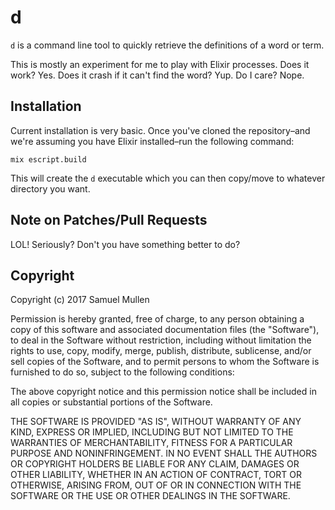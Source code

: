 # d

`d` is a command line tool to quickly retrieve the definitions of a word or
term. 

This is mostly an experiment for me to play with Elixir processes. Does it work?
Yes. Does it crash if it can't find the word? Yup. Do I care? Nope.

## Installation

Current installation is very basic. Once you've cloned the repository–and we're
assuming you have Elixir installed–run the following command:

```
mix escript.build
```

This will create the `d` executable which you can then copy/move to whatever
directory you want.

## Note on Patches/Pull Requests

LOL! Seriously? Don't you have something better to do?

## Copyright

Copyright (c) 2017 Samuel Mullen

Permission is hereby granted, free of charge, to any person obtaining a copy
of this software and associated documentation files (the "Software"), to deal
in the Software without restriction, including without limitation the rights
to use, copy, modify, merge, publish, distribute, sublicense, and/or sell
copies of the Software, and to permit persons to whom the Software is
furnished to do so, subject to the following conditions:

The above copyright notice and this permission notice shall be included in all
copies or substantial portions of the Software.

THE SOFTWARE IS PROVIDED "AS IS", WITHOUT WARRANTY OF ANY KIND, EXPRESS OR
IMPLIED, INCLUDING BUT NOT LIMITED TO THE WARRANTIES OF MERCHANTABILITY,
FITNESS FOR A PARTICULAR PURPOSE AND NONINFRINGEMENT. IN NO EVENT SHALL THE
AUTHORS OR COPYRIGHT HOLDERS BE LIABLE FOR ANY CLAIM, DAMAGES OR OTHER
LIABILITY, WHETHER IN AN ACTION OF CONTRACT, TORT OR OTHERWISE, ARISING FROM,
OUT OF OR IN CONNECTION WITH THE SOFTWARE OR THE USE OR OTHER DEALINGS IN THE
SOFTWARE.
